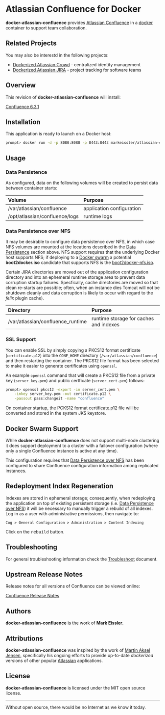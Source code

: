 # Atlassian Confluence for Docker

__docker-atlassian-confluence__ provides [Atlassian Confluence](https://www.atlassian.com/software/confluence) in a [docker](https://www.docker.com/)
container to support team collaboration.

## Related Projects

You may also be interestd in the following projects:

  * [Dockerized Atlassian Crowd](https://github.com/markeissler/docker-atlassian-crowd) - centralized identity management
  * [Dockerized Atlassian JIRA](https://github.com/markeissler/docker-atlassian-jira) - project tracking for software teams


## Overview

This revision of __docker-atlassian-confluence__ will install:

[Confluence 6.3.1](https://confluence.atlassian.com/doc/issues-resolved-in-6-3-1-931235734.html)

## Installation

This application is ready to launch on a Docker host:

```sh
prompt> docker run -d -p 8080:8080 -p 8443:8443 markeissler/atlassian-confluence:latest
```

## Usage

<a name="data-persistence"></a>

### Data Persistence

As configured, data on the following volumes will be created to persist data between container starts:

| Volume | Purpose                                                    |
|:-------|:-----------------------------------------------------------|
| /var/atlassian/confluence               | application configuration |
| /opt/atlassian/confluence/logs          | runtime logs              |

<a name="data-persistence-nfs"></a>

### Data Persistence over NFS

It may be desirable to configure data persistence over NFS, in which case NFS volumes are mounted at the locations
described in the [Data Persistence](#data-persistence) section above. NFS support requires that the underlying Docker
host supports NFS; if deploying to a [Docker swarm](https://docs.docker.com/engine/swarm/) a potential __boot2docker.iso__
candidate that supports NFS is the [boot2docker-nfs.iso](https://github.com/markeissler/boot2docker-nfs).

Certain JIRA directories are moved out of the application configuration directory and into an ephemeral runtime storage
area to prevent data corruption startup failures. Specfically, cache directories are moved so that clean re-starts
are possible; often, when an instance dies Tomcat will not be shutdown cleanly and data corruption is likely to occur
with regard to the _felix_ plugin cache).

| Directory | Purpose                                                        |
|:----------|:---------------------------------------------------------------|
| /var/atlassian/confluence_runtime | runtime storage for caches and indexes |

### SSL Support

You can enable SSL by simply copying a PKCS12 format certificate (`certificate.p12`) into the `CONF_HOME` directory
(`/var/atlassian/confluence`) and then restarting the container. The PKCS12 file format has been selected to make it
easier to generate certificates using `openssl`.

An example `openssl` command that will create a PKCS12 file from a private key (`server_key.pem`) and public certficate
(`server_cert.pem`) follows:

```sh
prompt> openssl pkcs12 -export -in server_cert.pem \
    -inkey server_key.pem -out certificate.p12 \
    -passout pass:changeit -name "confluence"
```

On container startup, the PCKS12 format certificate.p12 file will be converted and stored in the system JKS keystore.

## Docker Swarm Support

While __docker-atlassian-confluence__ does not support multi-node clustering it does support deployment to a cluster
with a failover configuration (where only a single Confluence instance is active at any time).

This configuration requires that [Data Persistence over NFS](#data-persistence-nfs) has been configured to share
Confluence configuration information among replicated instances.

## Redeployment Index Regeneration

Indexes are stored in ephemeral storage; consequently, when redeploying the application on top of existing persistent
storage (i.e. [Data Persistence over NFS](#data-persistence-nfs)) it will be necessary to manually trigger a rebuild of
all indexes. Log in as a user with administrative permissions, then navigate to:

`Cog > General Configuration > Administration > Content Indexing`

Click on the <kbd>rebuild</kbd> button.

## Troubleshooting

For general troubleshooting information check the [Troubleshoot](troubleshoot.md) document.

## Upstream Release Notes

Release notes for all versions of Confluence can be viewed online:

[Confluence Release Notes](https://confluence.atlassian.com/doc/confluence-release-notes-327.html)

## Authors

__docker-atlassian-confluence__ is the work of __Mark Eissler__.

## Attributions

__docker-atlassian-confluence__ was inspired by the work of [Martin Aksel Jensen](https://github.com/cptactionhank),
specifically his ongoing efforts to provide up-to-date _dockerized_ versions of other popular [Atlassian](https://www.atlassian.com/)
applications.

## License

__docker-atlassian-confluence__ is licensed under the MIT open source license.

---
Without open source, there would be no Internet as we know it today.
